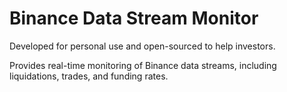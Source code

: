 # Binance Data Stream Monitor

Developed for personal use and open-sourced to help investors.

Provides real-time monitoring of Binance data streams, including liquidations, trades, and funding rates.